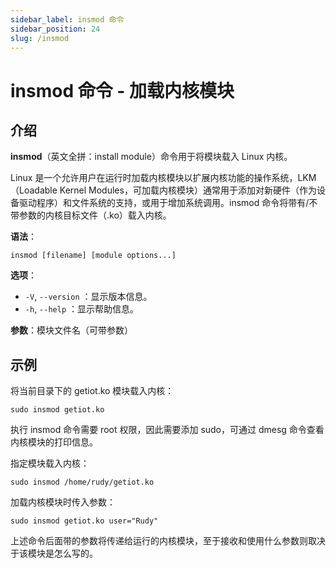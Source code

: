 ```yaml
---
sidebar_label: insmod 命令
sidebar_position: 24
slug: /insmod
---
```


# insmod 命令 - 加载内核模块



## 介绍

**insmod**（英文全拼：install module）命令用于将模块载入 Linux 内核。

Linux 是一个允许用户在运行时加载内核模块以扩展内核功能的操作系统，LKM（Loadable Kernel Modules，可加载内核模块）通常用于添加对新硬件（作为设备驱动程序）和文件系统的支持，或用于增加系统调用。insmod 命令将带有/不带参数的内核目标文件（.ko）载入内核。

**语法**：

```shell
insmod [filename] [module options...]
```

**选项**：

- `-V`, `--version` ：显示版本信息。
- `-h`, `--help` ：显示帮助信息。

**参数**：模块文件名（可带参数）



## 示例

将当前目录下的 getiot.ko 模块载入内核：

```shell
sudo insmod getiot.ko
```

执行 insmod 命令需要 root 权限，因此需要添加 sudo，可通过 dmesg 命令查看内核模块的打印信息。

指定模块载入内核：

```shell
sudo insmod /home/rudy/getiot.ko
```

 加载内核模块时传入参数：

```shell
sudo insmod getiot.ko user="Rudy"
```

上述命令后面带的参数将传递给运行的内核模块，至于接收和使用什么参数则取决于该模块是怎么写的。



